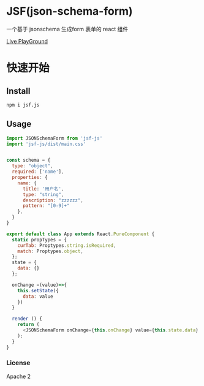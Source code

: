 # JSF(json-schema-form)
一个基于 jsonschema 生成form 表单的 react 组件

[Live PlayGround](https://hellosean1025.github.io/jsf/)

# 快速开始

## Install
```bash
npm i jsf.js
```

## Usage
```js
import JSONSchemaForm from 'jsf-js'
import 'jsf-js/dist/main.css'


const schema = {
  type: "object",
  required: ['name'],
  properties: {
    name: {
      title: '用户名',
      type: "string",
      description: "zzzzzz",
      pattern: "[0-9]+"
    },
  }
}

export default class App extends React.PureComponent {
  static propTypes = {
    curTab: Proptypes.string.isRequired,
    match: Proptypes.object,
  };
  state = {
    data: {}
  };

  onChange =(value)=>{
    this.setState({
      data: value
    })
  }

  render () {
    return (
      <JSONSchemaForm onChange={this.onChange} value={this.state.data} schema={schema} />
    );
  }
}

```

### License
Apache 2
